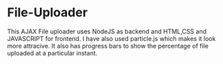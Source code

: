 # File-Uploader
This  AJAX File uploader uses NodeJS as backend and HTML,CSS and JAVASCRIPT for frontend.
I have also used particle.js which makes it look more attracive.
It also has progress bars to show the percentage of file uploaded at a particular instant.
